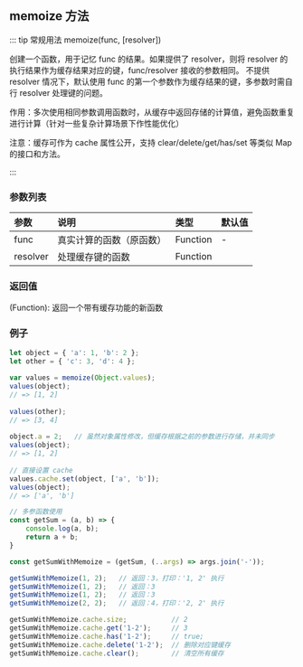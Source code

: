 ## memoize 方法
::: tip 常规用法
memoize(func, [resolver])

创建一个函数，用于记忆 func 的结果。如果提供了 resolver，则将 resolver 的执行结果作为缓存结果对应的键，func/resolver 接收的参数相同。
不提供 resolver 情况下，默认使用 func 的第一个参数作为缓存结果的键，多参数时需自行 resolver 处理键的问题。

作用：多次使用相同参数调用函数时，从缓存中返回存储的计算值，避免函数重复进行计算（针对一些复杂计算场景下作性能优化）

注意：缓存可作为 cache 属性公开，支持 clear/delete/get/has/set 等类似 Map 的接口和方法。

:::

### 参数列表
| 参数            | 说明                 | 类型     | 默认值   |
| :------------- | :-----------------  | :-------- | :--------|
| func           | 真实计算的函数（原函数） | Function | -      |
| resolver       | 处理缓存键的函数 | Function |  |

### 返回值 
(Function): 返回一个带有缓存功能的新函数

### 例子
```js
let object = { 'a': 1, 'b': 2 };
let other = { 'c': 3, 'd': 4 };
 
var values = memoize(Object.values);
values(object);
// => [1, 2]
 
values(other);
// => [3, 4]
 
object.a = 2;   // 虽然对象属性修改，但缓存根据之前的参数进行存储，并未同步
values(object);
// => [1, 2]
 
// 直接设置 cache
values.cache.set(object, ['a', 'b']);
values(object);
// => ['a', 'b']

// 多参函数使用
const getSum = (a, b) => {
    console.log(a, b);
    return a + b;
}

const getSumWithMemoize = (getSum, (..args) => args.join('-'));

getSumWithMemoize(1, 2);   // 返回：3，打印：'1, 2' 执行
getSumWithMemoize(1, 2);   // 返回：3
getSumWithMemoize(1, 2);   // 返回：3
getSumWithMemoize(2, 2);   // 返回：4，打印：'2, 2' 执行

getSumWithMemoize.cache.size;           // 2
getSumWithMemoize.cache.get('1-2');     // 3
getSumWithMemoize.cache.has('1-2');     // true;
getSumWithMemoize.cache.delete('1-2');  // 删除对应键缓存
getSumWithMemoize.cache.clear();        // 清空所有缓存
```
